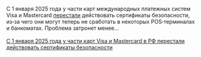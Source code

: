 <!--2025-01-01 08:27:18-->
<div class="yb">
  <div class="rss smaller1"><p>С 1&nbsp;января 2025&nbsp;года у&nbsp;части карт международных платежных систем Visa и Mastercard <a href="https://www.rbc.ru/finances/01/01/2025/6762ee629a7947075a84e596" rel="noopener noreferrer nofollow">перестали</a> действовать сертификаты безопасности, из‑за чего они могут теперь не&nbsp;сработать в&nbsp;некоторых POS‑терминалах и банкоматах. Проблема затронет менее... <br><br><a class="light" href="https://habr.com/ru/news/871150/?utm_source=habrahabr&utm_medium=rss&utm_campaign=871150">С 1 января 2025 года у части карт Visa и Mastercard в РФ перестали действовать сертификаты безопасности</a></div>
</div>
